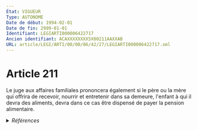 ```yaml
---
État: VIGUEUR
Type: AUTONOME
Date de début: 1994-02-01
Date de fin: 2999-01-01
Identifiant: LEGIARTI000006422717
Ancien identifiant: ACAXXXXXXXX5X00211AAXXAB
URL: article/LEGI/ARTI/00/00/06/42/27/LEGIARTI000006422717.xml
---
```


<h1>Article 211</h1>

Le juge aux affaires familiales prononcera également si le père ou la mère qui
offrira de recevoir, nourrir et entretenir dans sa demeure, l'enfant à qui il
devra des aliments, devra dans ce cas être dispensé de payer la pension
alimentaire.


<details>
  <summary><em>Références</em></summary>

  <h2>Articles faisant référence à l'article</h2>
  
  <ul>
    <li>
      <a href="https://legal.tricoteuses.fr//redirection/LEGIARTI000006284356?vers=git&vers=legifrance">LOI n° 93-22 du 8 janvier 1993 modifiant le code civil relative à l'état civil, à la famille et aux droits de l'enfant et instituant le juge aux affaires familiales - article 48 ENTIEREMENT_MODIF</a> MODIFICATION cible
    </li>
    <li>
      <a href="https://legal.tricoteuses.fr//redirection/LEGIARTI000006284372?vers=git&vers=legifrance">Loi n° 93-22 du 8 janvier 1993 modifiant le code civil relative à l'état civil, à la famille et aux droits de l'enfant et instituant le juge aux affaires familiales - article 64 AUTONOME VIGUEUR, en vigueur depuis le 1993-01-09</a> MODIFICATION cible
    </li>
  </ul>
  
  <h2>Textes faisant référence à l'article</h2>
  
  <ul>
    <li>
      <a href="https://legal.tricoteuses.fr//redirection/JORFTEXT000000361918?vers=git&vers=legifrance">LOI n° 93-22 du 8 janvier 1993 modifiant le code civil relative à l'état civil, à la famille et aux droits de l'enfant et instituant le juge aux affaires familiales</a> SPEC_APPLI cible
    </li>
  </ul>
  
  <h2>Références faites par l'article</h2>
  
  <ul>
    <li>
      CODIFICATION source Loi 1803-03-14
    </li>
    <li>
      1993-01-08 SPEC_APPLI source <a href="https://legal.tricoteuses.fr//redirection/JORFTEXT000000361918?vers=git&vers=legifrance">LOI n° 93-22 du 8 janvier 1993 modifiant le code civil relative à l'état civil, à la famille et aux droits de l'enfant et instituant le juge aux affaires familiales</a>
    </li>
    <li>
      1993-01-08 MODIFICATION source <a href="https://legal.tricoteuses.fr//redirection/LEGIARTI000006284356?vers=git&vers=legifrance">LOI n° 93-22 du 8 janvier 1993 modifiant le code civil relative à l'état civil, à la famille et aux droits de l'enfant et instituant le juge aux affaires familiales - article 48 ENTIEREMENT_MODIF</a>
    </li>
    <li>
      1993-01-08 MODIFICATION source <a href="https://legal.tricoteuses.fr//redirection/LEGIARTI000006284372?vers=git&vers=legifrance">Loi n° 93-22 du 8 janvier 1993 modifiant le code civil relative à l'état civil, à la famille et aux droits de l'enfant et instituant le juge aux affaires familiales - article 64 AUTONOME VIGUEUR, en vigueur depuis le 1993-01-09</a>
    </li>
    <li>
      2999-01-01 CITATION cible <a href="https://legal.tricoteuses.fr//redirection/LEGIARTI000006681210?vers=git&vers=legifrance">Code de la famille et de l'aide sociale - article 83 AUTONOME ABROGE, en vigueur du 1989-07-14 au 2000-12-23</a>
    </li>
  </ul>
</details>
